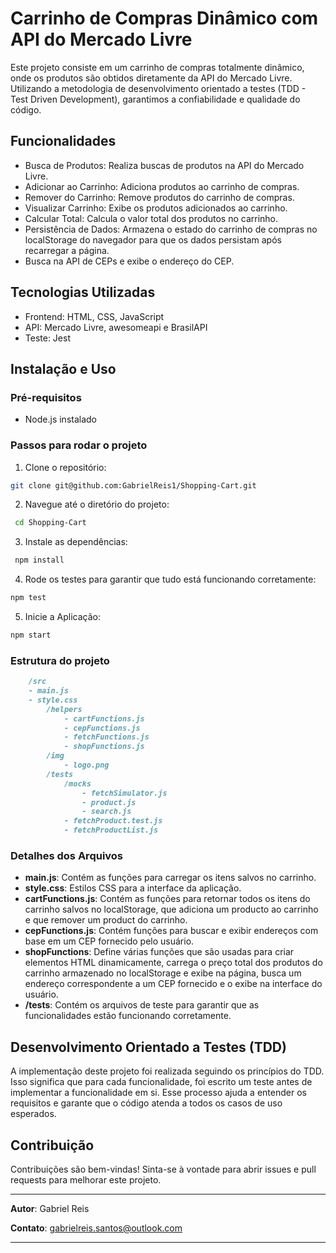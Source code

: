 
# Carrinho de Compras Dinâmico com API do Mercado Livre

Este projeto consiste em um carrinho de compras totalmente dinâmico, onde os produtos são obtidos diretamente da API do Mercado Livre. Utilizando a metodologia de desenvolvimento orientado a testes (TDD - Test Driven Development), garantimos a confiabilidade e qualidade do código.




## Funcionalidades

- Busca de Produtos: Realiza buscas de produtos na API do Mercado Livre.
- Adicionar ao Carrinho: Adiciona produtos ao carrinho de compras.
- Remover do Carrinho: Remove produtos do carrinho de compras.
- Visualizar Carrinho: Exibe os produtos adicionados ao carrinho.
- Calcular Total: Calcula o valor total dos produtos no carrinho.
- Persistência de Dados: Armazena o estado do carrinho de compras no localStorage do navegador para que os dados persistam após recarregar a página.
- Busca na API de CEPs e exibe o endereço do CEP.

## Tecnologias Utilizadas

- Frontend: HTML, CSS, JavaScript
- API: Mercado Livre, awesomeapi e BrasilAPI
- Teste: Jest

## Instalação e Uso

### Pré-requisitos
 - Node.js instalado

### Passos para rodar o projeto

1. Clone o repositório:
```bash
git clone git@github.com:GabrielReis1/Shopping-Cart.git
```
2. Navegue até o diretório do projeto:
```bash
 cd Shopping-Cart
```
3. Instale as dependências:
```bash
 npm install
```
4. Rode os testes para garantir que tudo está funcionando corretamente:
```bash
npm test
```
5. Inicie a Aplicação:
```bash
npm start
```

### Estrutura do projeto

```markdown
    /src
    - main.js
    - style.css
        /helpers 
            - cartFunctions.js
            - cepFunctions.js
            - fetchFunctions.js
            - shopFunctions.js
        /img
            - logo.png
        /tests
            /mocks
                - fetchSimulator.js
                - product.js
                - search.js
            - fetchProduct.test.js
            - fetchProductList.js
```

### Detalhes dos Arquivos

- **main.js**: Contém as funções para carregar os itens salvos no carrinho.
- **style.css**: Estilos CSS para a interface da aplicação.
- **cartFunctions.js**: Contém as funções para retornar todos os itens do carrinho salvos no localStorage, que adiciona um producto ao carrinho e que remover um product do carrinho.
- **cepFunctions.js**: Contém funções para buscar e exibir endereços com base em um CEP fornecido pelo usuário. 
- **shopFunctions**: Define várias funções que são usadas para criar elementos HTML dinamicamente, carrega o preço total dos produtos do carrinho armazenado no localStorage e exibe na página, busca um endereço correspondente a um CEP fornecido e o exibe na interface do usuário.
- **/tests**: Contém os arquivos de teste para garantir que as funcionalidades estão funcionando corretamente.

## Desenvolvimento Orientado a Testes (TDD)

A implementação deste projeto foi realizada seguindo os princípios do TDD. Isso significa que para cada funcionalidade, foi escrito um teste antes de implementar a funcionalidade em si. Esse processo ajuda a entender os requisitos e garante que o código atenda a todos os casos de uso esperados.

## Contribuição
Contribuições são bem-vindas! Sinta-se à vontade para abrir issues e pull requests para melhorar este projeto.

---

**Autor**: Gabriel Reis

**Contato**: gabrielreis.santos@outlook.com

---

